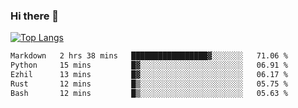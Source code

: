 ### Hi there 👋

<!--
**3Xpl0it3r/3Xpl0it3r** is a ✨ _special_ ✨ repository because its `README.md` (this file) appears on your GitHub profile.

Here are some ideas to get you started:

- 🔭 I’m currently working on ...
- 🌱 I’m currently learning ...
- 👯 I’m looking to collaborate on ...
- 🤔 I’m looking for help with ...
- 💬 Ask me about ...
- 📫 How to reach me: ...
- 😄 Pronouns: ...
- ⚡ Fun fact: ...
-->


[![Top Langs](https://github-readme-stats.vercel.app/api/top-langs/?username=3Xpl0it3r&layout=compact)](https://github.com/3Xpl0it3r/3Xpl0it3r)

<!--START_SECTION:waka-->

```txt
Markdown   2 hrs 38 mins   █████████████████▓░░░░░░░   71.06 %
Python     15 mins         █▓░░░░░░░░░░░░░░░░░░░░░░░   06.91 %
Ezhil      13 mins         █▓░░░░░░░░░░░░░░░░░░░░░░░   06.17 %
Rust       12 mins         █▒░░░░░░░░░░░░░░░░░░░░░░░   05.75 %
Bash       12 mins         █▒░░░░░░░░░░░░░░░░░░░░░░░   05.63 %
```

<!--END_SECTION:waka-->

